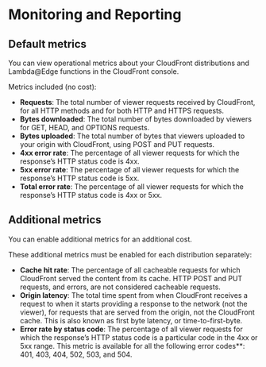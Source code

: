# Monitoring and Reporting

## Default metrics

You can view operational metrics about your CloudFront distributions and Lambda@Edge functions in the CloudFront console.

Metrics included (no cost):

- **Requests**: The total number of viewer requests received by CloudFront, for all HTTP methods and for both HTTP and HTTPS requests.
- **Bytes downloaded**: The total number of bytes downloaded by viewers for GET, HEAD, and OPTIONS requests.
- **Bytes uploaded**: The total number of bytes that viewers uploaded to your origin with CloudFront, using POST and PUT requests.
- **4xx error rate**: The percentage of all viewer requests for which the response’s HTTP status code is 4xx.
- **5xx error rate**: The percentage of all viewer requests for which the response’s HTTP status code is 5xx.
- **Total error rate**: The percentage of all viewer requests for which the response’s HTTP status code is 4xx or 5xx.


## Additional metrics

You can enable additional metrics for an additional cost.

These additional metrics must be enabled for each distribution separately:

- **Cache hit rate**: The percentage of all cacheable requests for which CloudFront served the content from its cache. HTTP POST and PUT requests, and errors, are not considered cacheable requests.
- **Origin latency**: The total time spent from when CloudFront receives a request to when it starts providing a response to the network (not the viewer), for requests that are served from the origin, not the CloudFront cache. This is also known as first byte latency, or time-to-first-byte.
- **Error rate by status code**: The percentage of all viewer requests for which the response’s HTTP status code is a particular code in the 4xx or 5xx range. This metric is available for all the following error codes**: 401, 403, 404, 502, 503, and 504.